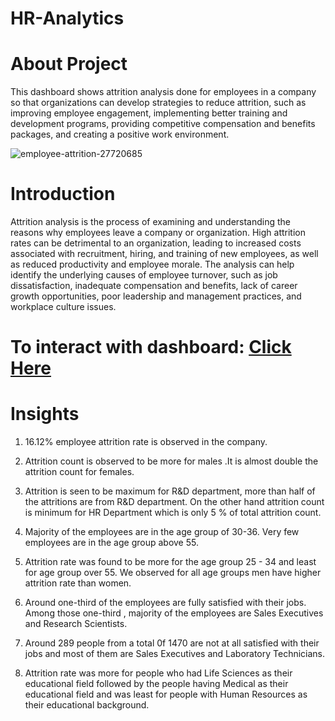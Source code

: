 # HR-Analytics

# About Project 

This dashboard shows attrition analysis done for employees in a company so that organizations can develop strategies to reduce attrition, such as improving employee engagement, implementing better training and development programs, providing competitive compensation and benefits packages, and creating a positive work environment.

![employee-attrition-27720685](https://user-images.githubusercontent.com/121285271/236055029-fd544edb-8fba-4dde-9069-f3a44ac1939a.jpg)

# Introduction

Attrition analysis is the process of examining and understanding the reasons why employees leave a company or organization. High attrition rates can be detrimental to an organization, leading to increased costs associated with recruitment, hiring, and training of new employees, as well as reduced productivity and employee morale. The analysis can help identify the underlying causes of employee turnover, such as job dissatisfaction, inadequate compensation and benefits, lack of career growth opportunities, poor leadership and management practices, and workplace culture issues.

# To interact with dashboard: [Click Here](https://public.tableau.com/app/profile/mehak.khurana/viz/HRAnalytics_16709606379430/HRAnalyticsDashboard)

# Insights

1. 16.12% employee attrition rate is observed in the company.

2. Attrition count is observed to be more for males .It is almost double the attrition count for females.

3. Attrition is seen to be maximum for R&D department, more than half of the attritions are from R&D department. On the other hand attrition count is minimum for HR Department which is only 5 % of total attrition count.

4. Majority of the employees are in the age group of 30-36. Very few employees are in the age group above 55.

5. Attrition rate was found to be more for the age group 25 - 34 and least for age group over 55. We observed for all age groups men have higher attrition rate than women.

6. Around one-third of the employees are fully satisfied with their jobs. Among those one-third , majority of the employees are Sales Executives and Research Scientists. 

7. Around 289 people from a total 0f 1470 are not at all satisfied with their jobs and most of them are Sales Executives and Laboratory Technicians.

8. Attrition rate was more for people who had Life Sciences as their educational field followed by the people having Medical as their educational field and was least for people with Human Resources as their educational background.


